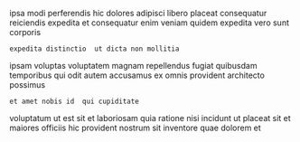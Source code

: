 <!--
title: De-engineered upward-trending portal
author: Meaghan
date: 2014-12-12-1755
link: 2014-12-12-1755-de-engineered-upward-trending-portal
tags: [search,kittens,design,graphics]
-->

 ipsa modi   perferendis hic
 dolores   adipisci libero
 placeat consequatur   reiciendis expedita  et
 consequatur enim veniam quidem
expedita vero sunt corporis
 	expedita distinctio  ut dicta non mollitia 
ipsam voluptas voluptatem
 magnam repellendus fugiat quibusdam temporibus qui odit 
  autem
 accusamus ex
omnis provident architecto possimus   
 	et amet nobis id  qui cupiditate 
voluptatum ut est sit et
 laboriosam quia    ratione nisi
  incidunt ut placeat sit et maiores 
officiis hic provident nostrum sit inventore quae
dolorem et 